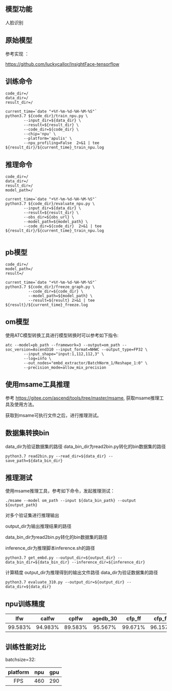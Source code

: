 ## 模型功能

人脸识别

## 原始模型

参考实现 ：

https://github.com/luckycallor/InsightFace-tensorflow

## 训练命令
```
code_dir=/
data_dir=/
result_dir=/

current_time=`date "+%Y-%m-%d-%H-%M-%S"`
python3.7 ${code_dir}/train_npu.py \
        --input_dir=${data_dir} \
        --result=${result_dir} \
        --code_dir=${code_dir} \
        --chip='npu' \
        --platform='apulis' \
        --npu_profiling=False  2>&1 | tee ${result_dir}/${current_time}_train_npu.log
```
## 推理命令
```
code_dir=/
data_dir=/
result_dir=/
model_path=/

current_time=`date "+%Y-%m-%d-%H-%M-%S"`
python3.7 ${code_dir}/evaluate_npu.py \
        --input_dir=${data_dir} \
        --result=${result_dir} \
        --obs_dir=${obs_url} \
        --model_path=${model_path} \
        --code_dir=${code_dir}  2>&1 | tee ${result_dir}/${current_time}_train_npu.log
        
```

## pb模型
```
code_dir=/
model_path=/
result=/

current_time=`date "+%Y-%m-%d-%H-%M-%S"`
python3.7 ${code_dir}/freeze_graph.py \
          --code_dir=${code_dir} \
          --model_path=${model_path} \
          --result=${result} 2>&1 | tee ${result}/${current_time}_freeze.log

```

## om模型

使用ATC模型转换工具进行模型转换时可以参考如下指令:

```
atc --model=pb_path --framework=3 --output=om_path --soc_version=Ascend310 --input_format=NHWC --output_type=FP32 \
        --input_shape="input:1,112,112,3" \
        --log=info \
        --out_nodes="embd_extractor/BatchNorm_1/Reshape_1:0" \
        --precision_mode=allow_mix_precision
```

## 使用msame工具推理

参考 https://gitee.com/ascend/tools/tree/master/msame, 获取msame推理工具及使用方法。

获取到msame可执行文件之后，进行推理测试。

## 数据集转换bin
data_dir为验证数据集的路径
data_bin_dir为read2bin.py转化的bin数据集的路径

```
python3.7 read2bin.py --read_dir=${data_dir} --save_path=${data_bin_dir}
```

## 推理测试

使用msame推理工具，参考如下命令，发起推理测试： 

```
./msame --model om_path --input ${data_bin_path} --output ${output_path} 

```

对多个验证集进行推理输出

output_dir为输出推理结果的路径

data_bin_dir为read2bin.py转化的bin数据集的路径

inference_dir为推理脚本inference.sh的路径
```
python3.7 get_embd.py --output_dir=${output_dir} --data_bin_dir=${data_bin_dir} --inference_dir=${inference_dir}
```

计算精度
output_dir为推理得到的输出文件路径
data_dir为验证数据集的路径
```
python3.7 evaluate_310.py --output_dir=${output_dir} --data_dir=${data_dir}
```

## npu训练精度

|lfw|calfw|cplfw|agedb_30|cfp_ff|cfp_fp|vgg2_fp|
|:----:|:----:|:----:|:----:|:----:|:----:|:----:|
|99.583%|94.983%|89.583%|95.567%|99.671%|96.157%|94.920%|


## 训练性能对比

batchsize=32:

|platform|npu|gpu|
|:----:|:----:|:----:|
|FPS|460|290|